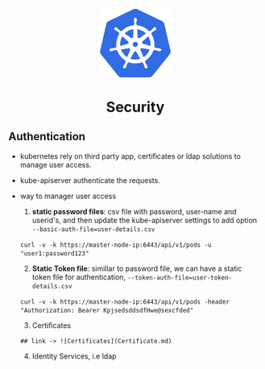 <p align="center">
  <img src="https://raw.githubusercontent.com/kubernetes/kubernetes/master/logo/logo.svg"
       alt="Kubernetes Logo" width="140">
</p>

<h1 align="center">Security</h1>

## Authentication

- kubernetes rely on third party app, certificates or ldap solutions to manage user access.

- kube-apiserver authenticate the requests.

- way to manager user access
    1. **static password files**: csv file with password, user-name and userid's, and then update the kube-apiserver settings to add option `--basic-auth-file=user-details.csv`

    `curl -v -k https://master-node-ip:6443/api/v1/pods -u "user1:password123"`
    
    2. **Static Token file**: simillar to password file, we can have a static token file for authentication, `--token-auth-file=user-token-details.csv`

    `curl -v -k https://master-node-ip:6443/api/v1/pods -header "Authorization: Bearer KpjsedsddsdfHwe@sexcfded"`

    3. Certificates 

      ## link -> ![Certificates](Certificate.md)
                            
    4. Identity Services, i.e ldap

